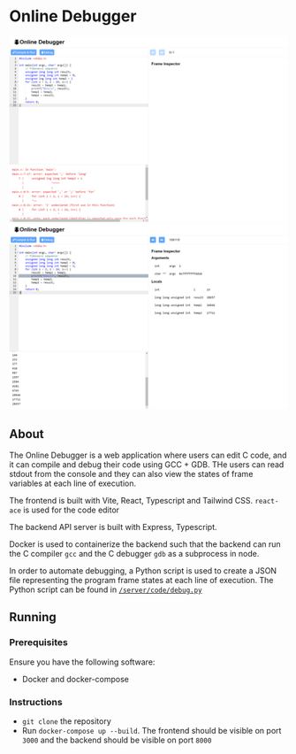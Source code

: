 # Online Debugger

![screenshot0](./client/src/assets/screenshot0.png)
![screenshot1](./client/src/assets/screenshot1.png)

## About

The Online Debugger is a web application where users can edit C code, and it can compile and debug their code using GCC + GDB. THe users can read stdout from the console and they can also view the states of frame variables at each line of execution.

The frontend is built with Vite, React, Typescript and Tailwind CSS. `react-ace` is used for the code editor

The backend API server is built with Express, Typescript.

Docker is used to containerize the backend such that the backend can run the C compiler `gcc` and the C debugger `gdb` as a subprocess in node.  

In order to automate debugging, a Python script is used to create a JSON file representing the program frame states at each line of execution. The Python script can be found in [`/server/code/debug.py`](server/code/debug.py)

## Running

### Prerequisites
Ensure you have the following software:

-   Docker and docker-compose

### Instructions

-   `git clone` the repository
-   Run `docker-compose up --build`. The frontend should be visible on port `3000` and the backend should be visible on port `8000`

